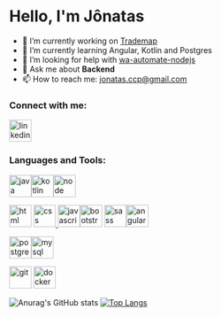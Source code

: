 <h1>Hello, I'm Jônatas</h1>

- 🔭 I’m currently working on <a href="https://trademap.com.br/">Trademap</a>
- 🌱 I’m currently learning Angular, Kotlin and Postgres
- 🤔 I’m looking for help with <a href="https://github.com/open-wa/wa-automate-nodejs">wa-automate-nodejs</a>
- 💬 Ask me about <strong>Backend</strong>
- 📫 How to reach me: <a href="">jonatas.ccp@gmail.com</a>

<h3 align="left">Connect with me:</h3>

<p align="left"><a href="https://www.linkedin.com/in/jonatasccp/" target="_blank"><img src="https://cdn.jsdelivr.net/gh/devicons/devicon/icons/linkedin/linkedin-original.svg"   alt="linkedin" width="40" height="40" /></a></p>



<h3 align="left">Languages and Tools:</h3>

<p align="left"><a href="#" target="_blank"><img src="https://cdn.jsdelivr.net/gh/devicons/devicon/icons/java/java-original.svg"  alt="java" width="40" height="40" /></a><a href="https://kotlinlang.org/" target="_blank"><img src="https://cdn.jsdelivr.net/gh/devicons/devicon/icons/kotlin/kotlin-original.svg" alt="kotlin" width="40"height="40" /></a><a href="#" target="_blank"><img src="https://cdn.jsdelivr.net/gh/devicons/devicon/icons/nodejs/nodejs-original.svg"  alt="node" width="40" height="40" /></a> </p>

<p align="left"><a href="#" target="_blank"> <img src="https://cdn.jsdelivr.net/gh/devicons/devicon/icons/html5/html5-original.svg" alt="html" width="40" height="40" /></a> <a href="#" target="_blank"> <img src="https://cdn.jsdelivr.net/gh/devicons/devicon/icons/css3/css3-original.svg" alt="css" width="40" height="40" /> </a><a href="#" target="_blank"><img src="https://cdn.jsdelivr.net/gh/devicons/devicon/icons/javascript/javascript-original.svg"  alt="javascript" width="40" height="40" /></a><a href="#" target="_blank"><img src="https://cdn.jsdelivr.net/gh/devicons/devicon/icons/bootstrap/bootstrap-original.svg" alt="bootstrap"width="40" height="40" /></a> <a href="#" target="_blank"><img src="https://cdn.jsdelivr.net/gh/devicons/devicon/icons/sass/sass-original.svg" alt="sass" width="40"height="40" /></a><a href="https://angular.io/" target="_blank"><img src="https://cdn.jsdelivr.net/gh/devicons/devicon/icons/angularjs/angularjs-original.svg" alt="angular"width="40" height="40" /></a> </p>

<p align="left"><a href="#" target="_blank"><img src="https://cdn.jsdelivr.net/gh/devicons/devicon/icons/postgresql/postgresql-original.svg"  alt="postgres" width="40" height="40" /></a><a href="#" target="_blank"><img src="https://cdn.jsdelivr.net/gh/devicons/devicon/icons/mysql/mysql-original-wordmark.svg"   alt="mysql" width="40" height="40" /></a></p>
    
<p align="left"><a href="#" target="_blank"><img src="https://cdn.jsdelivr.net/gh/devicons/devicon/icons/git/git-original.svg"   alt="git" width="40" height="40" /></a> <a href="#" target="_blank"><img src="https://cdn.jsdelivr.net/gh/devicons/devicon/icons/docker/docker-original.svg" alt="docker" width="40" height="40" /></a></p>






![Anurag's GitHub stats](https://github-readme-stats.vercel.app/api?username=jojoccp&show_icons=true&theme=radical)
[![Top Langs](https://github-readme-stats.vercel.app/api/top-langs/?username=jojoccp&layout=compact)](https://github.com/anuraghazra/github-readme-stats)

